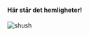 #### Här står det hemligheter! 

![shush](https://media.giphy.com/media/gh0EQiYKWLqSD09jwJ/giphy.gif)
